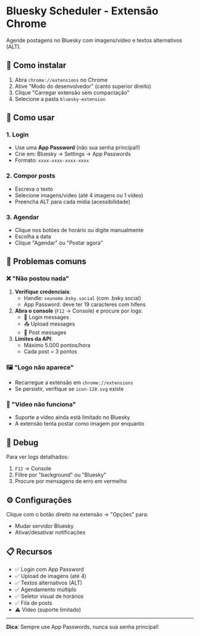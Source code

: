 # Bluesky Scheduler - Extensão Chrome

Agende postagens no Bluesky com imagens/vídeo e textos alternativos (ALT).

## 🚀 Como instalar

1. Abra `chrome://extensions` no Chrome
2. Ative "Modo do desenvolvedor" (canto superior direito)
3. Clique "Carregar extensão sem compactação"
4. Selecione a pasta `bluesky-extension`

## 🔑 Como usar

### 1. Login
- Use uma **App Password** (não sua senha principal!)
- Crie em: Bluesky → Settings → App Passwords
- Formato: `xxxx-xxxx-xxxx-xxxx`

### 2. Compor posts
- Escreva o texto
- Selecione imagens/vídeo (até 4 imagens ou 1 vídeo)
- Preencha ALT para cada mídia (acessibilidade)

### 3. Agendar
- Clique nos botões de horário ou digite manualmente
- Escolha a data
- Clique "Agendar" ou "Postar agora"

## 🐛 Problemas comuns

### ❌ "Não postou nada"
1. **Verifique credenciais**:
   - Handle: `seunome.bsky.social` (com .bsky.social)
   - App Password: deve ter 19 caracteres com hífens
2. **Abra o console** (`F12` → Console) e procure por logs:
   - 🔐 Login messages
   - 📤 Upload messages  
   - 📝 Post messages
3. **Limites da API**:
   - Máximo 5.000 pontos/hora
   - Cada post = 3 pontos

### 🖼️ "Logo não aparece"
- Recarregue a extensão em `chrome://extensions`
- Se persistir, verifique se `icon-128.svg` existe

### 📱 "Vídeo não funciona"
- Suporte a vídeo ainda está limitado no Bluesky
- A extensão tenta postar como imagem por enquanto

## 🔧 Debug

Para ver logs detalhados:
1. `F12` → Console
2. Filtre por "background" ou "Bluesky"
3. Procure por mensagens de erro em vermelho

## ⚙️ Configurações

Clique com o botão direito na extensão → "Opções" para:
- Mudar servidor Bluesky
- Ativar/desativar notificações

## 📋 Recursos

- ✅ Login com App Password
- ✅ Upload de imagens (até 4)
- ✅ Textos alternativos (ALT)
- ✅ Agendamento múltiplo
- ✅ Seletor visual de horários
- ✅ Fila de posts
- ⚠️ Vídeo (suporte limitado)

---

**Dica**: Sempre use App Passwords, nunca sua senha principal!
